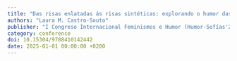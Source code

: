 ```yaml
---
title: "Das risas enlatadas ás risas sintéticas: explorando o humor das IAs xerativas"
authors: "Laura M. Castro-Souto"
publisher: "I Congreso Internacional Feminismos e Humor (Humor-Sofías'24)"
category: conference
doi: 10.15304/9788410142442
date: 2025-01-01 00:00:00 +0200
---
```

